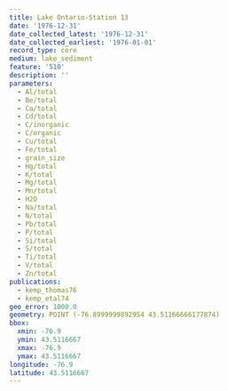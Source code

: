 ```yaml
---
title: Lake Ontario-Station 13
date: '1976-12-31'
date_collected_latest: '1976-12-31'
date_collected_earliest: '1976-01-01'
record_type: core
medium: lake_sediment
feature: '510'
description: ''
parameters:
  - Al/total
  - Be/total
  - Ca/total
  - Cd/total
  - C/inorganic
  - C/organic
  - Cu/total
  - Fe/total
  - grain_size
  - Hg/total
  - K/total
  - Mg/total
  - Mn/total
  - H2O
  - Na/total
  - N/total
  - Pb/total
  - P/total
  - Si/total
  - S/total
  - Ti/total
  - V/total
  - Zn/total
publications:
  - kemp_thomas76
  - kemp_etal74
geo_error: 1000.0
geometry: POINT (-76.8999999892954 43.51166666177874)
bbox:
  xmin: -76.9
  ymin: 43.5116667
  xmax: -76.9
  ymax: 43.5116667
longitude: -76.9
latitude: 43.5116667
---
```

